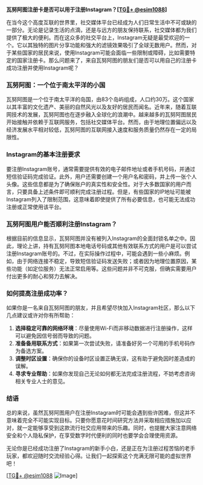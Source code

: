 **瓦努阿图注册卡是否可以用于注册Instagram？[[TG💪+ @esim1088](https://t.me/s/esim1088)]**

在当今这个高度互联的世界里，社交媒体平台已经成为人们日常生活中不可或缺的一部分。无论是记录生活的点滴，还是与远方的朋友保持联系，社交媒体都为我们提供了极大的便利。而在这众多的社交平台上，Instagram无疑是最受欢迎的一个。它以其独特的图片分享功能和强大的滤镜效果吸引了全球无数用户。然而，对于某些国家的居民来说，使用Instagram可能会面临一些限制或障碍，比如需要特定的国家注册卡。那么问题来了，来自瓦努阿图的朋友们是否可以用自己的注册卡成功注册并使用Instagram呢？

### 瓦努阿图：一个位于南太平洋的小国

瓦努阿图是一个位于南太平洋的岛国，由83个岛屿组成，人口约30万。这个国家以其丰富的文化遗产、美丽的自然风光以及友好的居民而闻名。近年来，随着互联网技术的发展，瓦努阿图也在逐步融入全球化的浪潮中。越来越多的瓦努阿图居民开始接触并依赖于互联网服务，包括社交媒体平台。然而，由于地理位置偏远以及经济发展水平相对较低，瓦努阿图的互联网接入速度和服务质量仍然存在一定的局限性。

### Instagram的基本注册要求

要注册Instagram账号，通常需要提供有效的电子邮件地址或者手机号码，并通过短信验证码完成验证。此外，用户还需要创建一个用户名和密码，并上传一张个人头像。这些信息都是为了确保账户的真实性和安全性。对于大多数国家的用户而言，只要具备上述条件即可顺利完成注册过程。但是，有些国家的IP地址可能被Instagram列入了限制范围，这意味着即使提供了所有必要信息，也可能无法成功注册或正常使用该平台。

### 瓦努阿图用户能否顺利注册Instagram？

根据目前的信息显示，瓦努阿图并没有被列入Instagram的全面封锁名单之中。因此，理论上讲，持有瓦努阿图本地电话号码或其他有效联系方式的用户是可以尝试注册Instagram账号的。不过，在实际操作过程中，可能会遇到一些小麻烦。例如，由于网络连接不稳定，导致短信验证码发送失败；或者因为地理位置原因，某些功能（如定位服务）无法正常启用等。这些问题并非不可克服，但确实需要用户付出更多的耐心和努力去解决。

### 如何提高注册成功率？

如果你是一名来自瓦努阿图的朋友，并且希望尽快加入Instagram社区，那么以下几点建议或许对你有所帮助：

1. **选择稳定可靠的网络环境**：尽量使用Wi-Fi而非移动数据进行注册操作，这样可以避免因信号弱而导致的问题。
2. **准备备用联系方式**：如果第一次尝试失败，请准备好另一个可用的手机号码作为备选方案。
3. **调整时区设置**：确保你的设备时区设置正确无误，这有助于避免因时差造成的误解。
4. **寻求专业帮助**：如果你发现自己无论如何都无法完成注册流程，不妨考虑咨询相关专业人士的意见。

### 结语

总的来说，虽然瓦努阿图用户在注册Instagram时可能会遇到些许困难，但这并不意味着完全不可能实现目标。只要你愿意花时间研究方法并采取相应措施加以应对，就一定能够享受到这款流行社交应用带来的乐趣。同时，也提醒大家注意网络安全和个人隐私保护，在享受数字时代便利的同时也要学会合理使用资源。

无论你是已经成功注册了Instagram的新手小白，还是正在为注册过程苦恼的老手玩家，都欢迎随时交流经验心得。让我们一起探索这个充满无限可能的虚拟世界吧！

[[TG💪+ @esim1088](https://t.me/s/esim1088) ![Image](https://i.postimg.cc/4NQfJmqS/Snipaste-2025-05-13-00-14-12.png)]